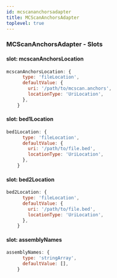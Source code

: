 ```yaml
---
id: mcscananchorsadapter
title: MCScanAnchorsAdapter
toplevel: true
---
```







### MCScanAnchorsAdapter - Slots
#### slot: mcscanAnchorsLocation



```js
mcscanAnchorsLocation: {
      type: 'fileLocation',
      defaultValue: {
        uri: '/path/to/mcscan.anchors',
        locationType: 'UriLocation',
      },
    }
```

#### slot: bed1Location



```js
bed1Location: {
      type: 'fileLocation',
      defaultValue: {
        uri: '/path/to/file.bed',
        locationType: 'UriLocation',
      },
    }
```

#### slot: bed2Location



```js
bed2Location: {
      type: 'fileLocation',
      defaultValue: {
        uri: '/path/to/file.bed',
        locationType: 'UriLocation',
      },
    }
```

#### slot: assemblyNames



```js
assemblyNames: {
      type: 'stringArray',
      defaultValue: [],
    }
```



 
